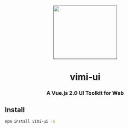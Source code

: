 <p align="center">
  <a href="">
    <a href="">
        <img width="200" height="167" src="https://i.loli.net/2020/09/10/ETG4cPSgFdCxWZw.png" />
    </a>
  </a>
</p>

<h1 align="center">vimi-ui</h1>

<h3 align="center">A Vue.js 2.0 UI Toolkit for Web</h3>

<!-- English | [简体中文](./README-zh_CN.md) -->

## Install

```bash
npm install vimi-ui -S
```

<!-- ## Quick Start

## Development

## Todo List -->
